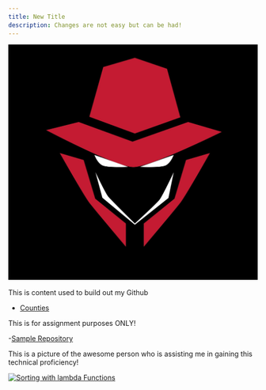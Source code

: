 ```yaml
---
title: New Title
description: Changes are not easy but can be had!
---
```


![My Picture](/pics/PBlogo.jpg)

This is content used to build out my Github

- [Counties](/counties/index.md)

This is for assignment purposes ONLY!

-[Sample Repository](https://github.com/WorstCase26/BUAD-Launch)

This is a picture of the awesome person who is assisting me in gaining this technical proficiency!

[![Sorting with lambda Functions](https://img.youtube.com/vi/VBeobBcnEqI/0.jpg)](http://www.youtube.com/watch?v=VBeobBcnEqI)
